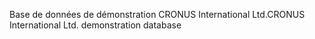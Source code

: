 <span data-ttu-id="edb86-101">Base de données de démonstration CRONUS International Ltd.</span><span class="sxs-lookup"><span data-stu-id="edb86-101">CRONUS International Ltd. demonstration database</span></span>
